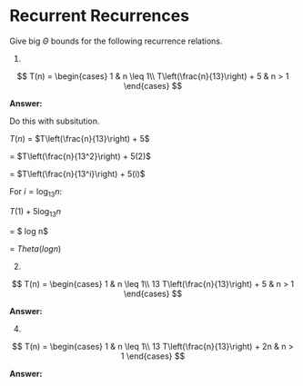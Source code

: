 # Recurrent Recurrences

Give big $\Theta$ bounds for the following recurrence relations.

1.
$$ T(n) =
    \begin{cases}
        1 & n \leq 1\\
        T\left(\frac{n}{13}\right) + 5 & n > 1
    \end{cases}
$$

**Answer:**

Do this with subsitution. 

$T(n)$ = $T\left(\frac{n}{13}\right) + 5$

= $T\left(\frac{n}{13^2}\right) + 5(2)$

= $T\left(\frac{n}{13^i}\right) + 5(i)$

For $i = \log_{13} n :$

$T(1) + 5\log_{13} n$ 

= $ log n$ 

= $Theta(log n)$

2.
$$ T(n) =
    \begin{cases}
        1 & n \leq 1\\
        13 T\left(\frac{n}{13}\right) + 5 & n > 1
    \end{cases}
$$

**Answer:**
  
4.
$$ T(n) =
    \begin{cases}
        1 & n \leq 1\\
        13 T\left(\frac{n}{13}\right) + 2n & n > 1
    \end{cases}
$$

**Answer:**
